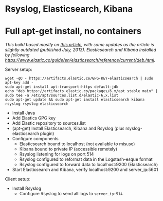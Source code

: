 # Rsyslog, Elasticsearch, Kibana
# Full apt-get install, no containers

*This build based mostly on [this article](https://sematext.com/blog/recipe-rsyslog-elasticsearch-kibana/), with some updates as the article is slightly outdated (published July, 2013). Elasticsearch and Kibana installed by following https://www.elastic.co/guide/en/elasticsearch/reference/current/deb.html.*

Server setup:

```
wget -qO - https://artifacts.elastic.co/GPG-KEY-elasticsearch | sudo apt-key add -
sudo apt-get install apt-transport-https default-jdk
echo "deb https://artifacts.elastic.co/packages/6.x/apt stable main" | sudo tee -a /etc/apt/sources.list.d/elastic-6.x.list
sudo apt-get update && sudo apt-get install elasticsearch kibana rsyslog rsyslog-elasticsearch
```

* Install Java
* Add Elastics GPG key
* Add Elastic repository to sources.list
* (apt-get) Install Elasticsearch, Kibana and Rsyslog (plus rsyslog-elasticsearch plugin)
* Configure components
  * Elasticsearch bound to localhost (not available to misuse)
  * Kibana bound to private IP (accessible remotely)
  * Rsyslog listening for logs on port 514
  * Rsyslog configured to reformat data in the Logstash-esque format
  * Rsyslog configured to forward data to localhost:9200 (Elasticsearch)
* Start Elasticsearch and Kibana, verify localhost:9200 and server_ip:5601


Client setup:
* Install Rsyslog
  * Configure Rsyslog to send all logs to `server_ip:514`
